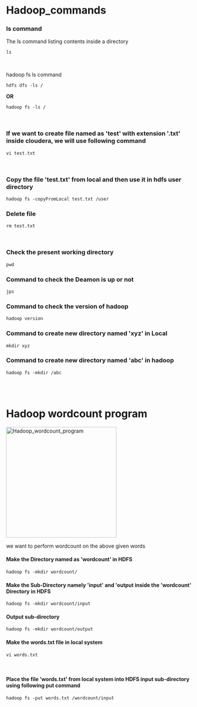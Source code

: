 # Hadoop_commands
<h3>ls command</h3>
The ls command listing contents inside a directory<br>

```
ls
```
<br>

hadoop fs ls command <br>
```
hdfs dfs -ls /
```
**OR** <br>
```
hadoop fs -ls /
```
<br>
<h3> If we want to create file named as 'test' with extension '.txt' inside cloudera, we will use following command </h3>

```
vi test.txt
```
<br>
<h3> Copy the file 'test.txt' from local and then use it in hdfs user directory</h3>

```
hadoop fs -copyFromLocal test.txt /user
```
<h3> Delete file</h3>

```
rm test.txt
```
<br>
<h3> Check the present working directory </h3>

```
pwd
```
<h3> Command to check the Deamon is up or not </h3>

```
jps
```
<h3> Command to check the version of hadoop </h3>

```
hadoop version
```
<h3> Command to create new directory named 'xyz' in Local </h3>

```
mkdir xyz
```
<h3> Command to create new directory named 'abc' in hadoop </h3>

```
hadoop fs -mkdir /abc
```
<br>
<br>

<h1> Hadoop wordcount program </h1>

<img align="center" alt="Hadoop_wordcount_program" width = 300 src="https://user-images.githubusercontent.com/88526990/221773883-dd6e1b53-28e0-43dc-b482-d6e1961cf226.jpg"><br>

we want to perform wordcount on the above given words
<br>
<h4> Make the Directory named as 'wordcount' in HDFS </h4>

```
hadoop fs -mkdir wordcount/
```

<h4> Make the Sub-Directory namely 'input' and 'output inside the 'wordcount' Directory in HDFS </h4>

```
hadoop fs -mkdir wordcount/input
```
<h4>Output sub-directory</h4>

```
hadoop fs -mkdir wordcount/output
```

<h4> Make the words.txt file in local system </h4>

```
vi words.txt
```
<br>

<h4> Place the file 'words.txt' from local system into HDFS input sub-directory using following put command </h4>

```
hadoop fs -put words.txt /wordcount/input 
```

